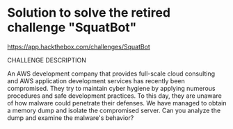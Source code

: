 # Solution to solve the retired challenge "SquatBot"

https://app.hackthebox.com/challenges/SquatBot

CHALLENGE DESCRIPTION

An AWS development company that provides full-scale cloud consulting and AWS application development services has recently been compromised. They try to maintain cyber hygiene by applying numerous procedures and safe development practices. To this day, they are unaware of how malware could penetrate their defenses. We have managed to obtain a memory dump and isolate the compromised server. Can you analyze the dump and examine the malware's behavior?
